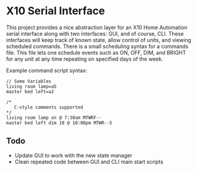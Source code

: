 # X10 Serial Interface

This project provides a nice abstraction layer for an X10 Home Automation serial interface along with two interfaces: GUI, and of course, CLI. These interfaces will keep track of known state, allow control of units, and viewing scheduled commands. There is a small scheduling syntax for a commands file. This file lets one schedule events such as ON, OFF, DIM, and BRIGHT for any unit at any time repeating on specified days of the week.

Example command script syntax:

```
// Some Variables
living room lamp=a5
master bed left=a2

/*
   C-style comments supported
*/
living room lamp on @ 7:30am MTWRF--
master bed left dim 10 @ 10:00pm MTWR--S
```

## Todo
- Update GUI to work with the new state manager
- Clean repeated code between GUI and CLI main start scripts

